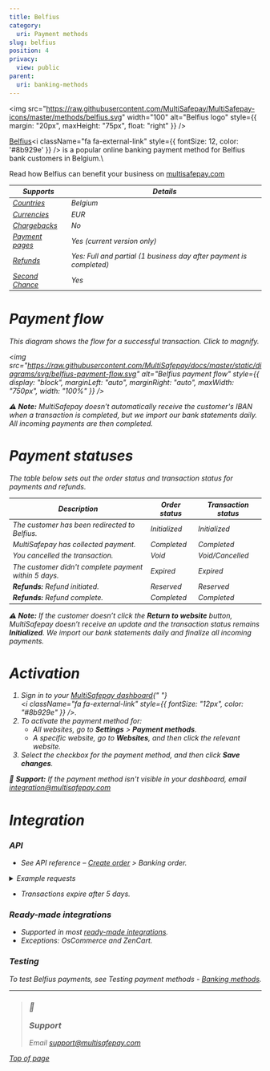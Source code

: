 ```yaml
---
title: Belfius
category:
  uri: Payment methods
slug: belfius
position: 4
privacy:
  view: public
parent:
  uri: banking-methods
---
```


<img src="https://raw.githubusercontent.com/MultiSafepay/MultiSafepay-icons/master/methods/belfius.svg" width="100" alt="Belfius logo" style={{ margin: "20px", maxHeight: "75px", float: "right" }} />

<a href="https://www.belfius.be/common/EN/fw/language.html" target="_blank" rel="noopener noreferrer">Belfius</a><i className="fa fa-external-link" style={{ fontSize: 12, color: '#8b929e' }} /> is a popular online banking payment method for Belfius bank customers in Belgium.\
<p>Read how Belfius can benefit your business on <a href="https://www.multisafepay.com/solutions/payment-methods/belfius" target="_blank" rel="noopener noreferrer">multisafepay.com</a><i className="fa fa-external-link" style={{ fontSize: 12, color: '#8b929e' }} /></p>

| Supports                                                      | Details                                                           |
| ------------------------------------------------------------- | ----------------------------------------------------------------- |
| [Countries](/docs/payment-methods#payment-methods-by-country) | Belgium                                                           |
| [Currencies](/docs/currencies/)                               | EUR                                                               |
| [Chargebacks](/docs/chargebacks/)                             | No                                                                |
| [Payment pages](/docs/payment-pages/)                         | Yes (current version only)                                        |
| [Refunds](/docs/refund-payments/)                             | Yes: Full and partial (1 business day after payment is completed) |
| [Second Chance](/docs/second-chance/)                         | Yes                                                               |

# Payment flow

This diagram shows the flow for a successful transaction. Click to magnify.

<img src="https://raw.githubusercontent.com/MultiSafepay/docs/master/static/diagrams/svg/belfius-payment-flow.svg" alt="Belfius payment flow" style={{ display: "block", marginLeft: "auto", marginRight: "auto", maxWidth: "750px", width: "100%" }} />

**⚠️ Note:** MultiSafepay doesn’t automatically receive the customer's IBAN when a transaction is completed, but we import our bank statements daily. All incoming payments are then completed.

# Payment statuses

The table below sets out the <Glossary>order status</Glossary> and <Glossary>transaction status</Glossary> for payments and refunds.

| Description                                         | Order status | Transaction status |
| --------------------------------------------------- | ------------ | ------------------ |
| The customer has been redirected to Belfius.        | Initialized  | Initialized        |
| MultiSafepay has collected payment.                 | Completed    | Completed          |
| You cancelled the transaction.                      | Void         | Void/Cancelled     |
| The customer didn't complete payment within 5 days. | Expired      | Expired            |
| **Refunds:** Refund initiated.                      | Reserved     | Reserved           |
| **Refunds:** Refund complete.                       | Completed    | Completed          |

**⚠️ Note:** If the customer doesn’t click the **Return to website** button, MultiSafepay doesn’t receive an update and the <Glossary>transaction status</Glossary> remains **Initialized**. We import our bank statements daily and finalize all incoming payments.

# Activation

1. Sign in to your <a href="https://merchant.multisafepay.com" target="_blank" rel="noopener noreferrer">MultiSafepay dashboard</a>{" "}\
   <i className="fa fa-external-link" style={{ fontSize: "12px", color: "#8b929e" }} />.
2. To activate the payment method for:
   * All websites, go to **Settings** > **Payment methods**.
   * A specific website, go to **Websites**, and then click the relevant website.
3. Select the checkbox for the payment method, and then click **Save changes**.

💬  **Support:** If the payment method isn't visible in your dashboard, email [integration@multisafepay.com](mailto:integration@multisafepay.com)

# Integration

### API

* See API reference – [Create order](/reference/createorder/) > Banking order.

<details id="example-requests">
  <summary>Example requests</summary>

  <br />

  For example requests, on the [Create order](/reference/createorder/) page, in the black sandbox, see **Examples** > **Belfius direct/redirect**.

  <div style={{ textAlign: "center" }}>
    <img src="https://raw.githubusercontent.com/MultiSafepay/docs/refs/heads/master/static/gifs/sandbox-test.gif" alt="MultiSafepay Sandbox Test Process GIF" style={{ width: "40%", height: "auto" }} />
  </div>
</details>

* Transactions expire after 5 days.

### Ready-made integrations

* Supported in most [ready-made integrations](/docs/our-integrations/).
* Exceptions: OsCommerce and ZenCart.

### Testing

To test Belfius payments, see Testing payment methods - [Banking methods](/docs/testing#banking-methods).<br />

***

<blockquote class="callout callout_info">
    <h3 class="callout-heading false">
        <span class="callout-icon">💬</span>
        <p>Support</p>
    </h3>
    <p>Email <a href="mailto:support@multisafepay.com">support@multisafepay.com</a></p>
</blockquote>

[Top of page](#)
